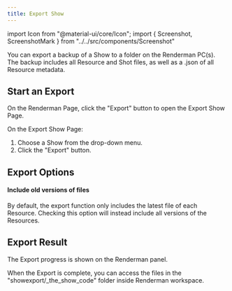 ```yaml
---
title: Export Show
---
```

import Icon from "@material-ui/core/Icon";
import { Screenshot, ScreenshotMark } from "../../src/components/Screenshot"

You can export a backup of a Show to a folder on the Renderman PC(s). The backup includes all Resource and Shot files, as well as a .json of all Resource metadata.

## Start an Export

On the Renderman Page, click the "Export" button to open the Export Show Page.

<Screenshot image="/screenshot/renderman.png">
  <ScreenshotMark x="90.2%" y="18.8%" width="12%" height="9%" textPosition="bottom-left" focusDim="true"></ScreenshotMark>
</Screenshot>

On the Export Show Page:

1. Choose a Show from the drop-down menu.
1. Click the "Export" button.

<Screenshot image="/screenshot/renderman_export_show.png">
</Screenshot>

## Export Options

#### Include old versions of files

By default, the export function only includes the latest file of each Resource. Checking this option will instead include all versions of the Resources.

## Export Result

The Export progress is shown on the Renderman panel.

<Screenshot image="/screenshot/renderman_export_show_result.png">
</Screenshot>

When the Export is complete, you can access the files in the "showexport/_the_show_code" folder inside Renderman workspace.

<Screenshot image="/screenshot/renderman_export_show_files.png">
</Screenshot>